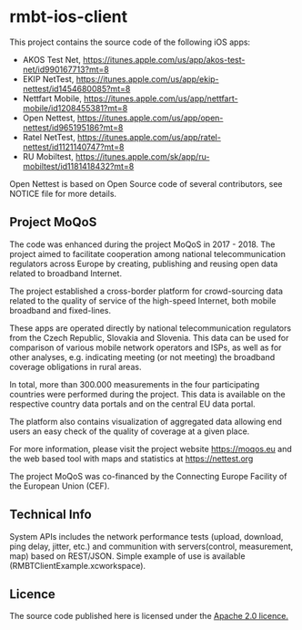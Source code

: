 #   rmbt-ios-client
This project contains the source code of the following iOS apps:
* AKOS Test Net, https://itunes.apple.com/us/app/akos-test-net/id990167713?mt=8
* EKIP NetTest, https://itunes.apple.com/us/app/ekip-nettest/id1454680085?mt=8
* Nettfart Mobile, https://itunes.apple.com/us/app/nettfart-mobile/id1208455381?mt=8
* Open Nettest, https://itunes.apple.com/us/app/open-nettest/id965195186?mt=8
* Ratel NetTest, https://itunes.apple.com/us/app/ratel-nettest/id1121140747?mt=8
* RU Mobiltest, https://itunes.apple.com/sk/app/ru-mobiltest/id1181418432?mt=8

Open Nettest is based on Open Source code of several contributors, see NOTICE file for more details. 

##   Project MoQoS
The code was enhanced during the project MoQoS in 2017 - 2018. The project aimed to facilitate cooperation among national telecommunication regulators across Europe by creating, publishing and reusing open data related to broadband Internet.

The project established a cross-border platform for crowd-sourcing data related to the quality of service of the high-speed Internet, both mobile broadband and fixed-lines. 

These apps are operated directly by national telecommunication regulators from the Czech Republic, Slovakia and Slovenia. This data can be used for comparison of various mobile network operators and ISPs, as well as for other analyses, e.g. indicating meeting (or not meeting) the broadband coverage obligations in rural areas. 

In total, more than 300.000 measurements in the four participating countries were performed during the project. This data is available on the respective country data portals and on the central EU data portal.

The platform also contains visualization of aggregated data allowing end users an easy check of the quality of coverage at a given place.

For more information, please visit the project website https://moqos.eu and the web based tool with maps and statistics at https://nettest.org

The project MoQoS was co-financed by the Connecting Europe Facility of the European Union (CEF).

## Technical Info
System APIs includes the network performance tests (upload, download, ping delay, jitter, etc.) and communition with servers(control, measurement, map) based on REST/JSON. Simple example of use is available (RMBTClientExample.xcworkspace).

## Licence
The source code published here is licensed under the [Apache 2.0 licence.](LICENSE.txt)

